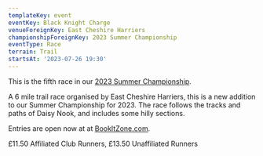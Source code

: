 ```yaml
---
templateKey: event
eventKey: Black Knight Charge
venueForeignKey: East Cheshire Harriers
championshipForeignKey: 2023 Summer Championship
eventType: Race
terrain: Trail
startsAt: '2023-07-26 19:30'
---
```

This is the fifth race in our [2023 Summer Championship](/championships/2023-summer-championship/).

A 6 mile trail race organised by East Cheshire Harriers, this is a new addition to our Summer Championship for 2023. The race follows the tracks and paths of Daisy Nook, and includes some hilly sections.

Entries are open now at at [BookItZone.com](https://bookitzone.com/martin_mcgann_1/0djFFX).


£11.50 Affiliated Club Runners, £13.50 Unaffiliated Runners


